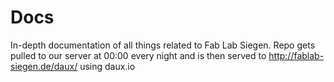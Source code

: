 # Docs

In-depth documentation of all things related to Fab Lab Siegen. Repo gets pulled to our server at 00:00 every night and is then served to http://fablab-siegen.de/daux/ using daux.io

